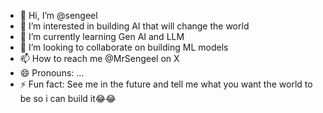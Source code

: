 - 👋 Hi, I’m @sengeel
- 👀 I’m interested in building AI that will change the world
- 🌱 I’m currently learning Gen AI and LLM
- 💞️ I’m looking to collaborate on building ML models
- 📫 How to reach me @MrSengeel on X
- 😄 Pronouns: ...
- ⚡ Fun fact: See me in the future and tell me what you want the world to be so i can build it😂😂

<!---
sengeel/sengeel is a ✨ special ✨ repository because its `README.md` (this file) appears on your GitHub profile.
You can click the Preview link to take a look at your changes.
--->
